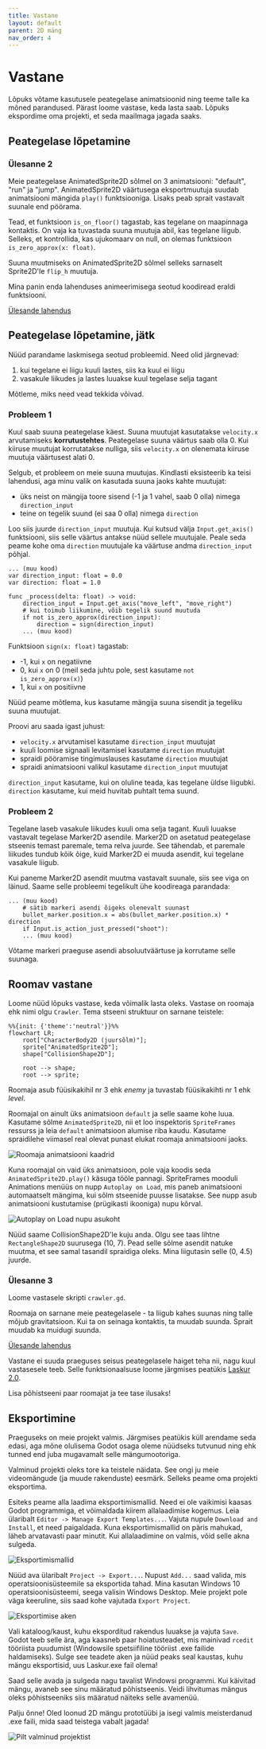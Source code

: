 ```yaml
---
title: Vastane
layout: default
parent: 2D mäng
nav_order: 4
---
```


# Vastane

Lõpuks võtame kasutusele peategelase animatsioonid ning teeme talle ka mõned parandused. Pärast loome vastase, keda lasta saab. Lõpuks ekspordime oma projekti, et seda maailmaga jagada saaks.

## Peategelase lõpetamine

### Ülesanne 2

Meie peategelase AnimatedSprite2D sõlmel on 3 animatsiooni: "default", "run" ja "jump". AnimatedSprite2D väärtusega eksportmuutuja suudab animatsiooni mängida `play()` funktsiooniga. Lisaks peab sprait vastavalt suunale end pöörama.

Tead, et funktsioon `is_on_floor()` tagastab, kas tegelane on maapinnaga kontaktis. On vaja ka tuvastada suuna muutuja abil, kas tegelane liigub. Selleks, et kontrollida, kas ujukomaarv on null, on olemas funktsioon `is_zero_approx(x: float)`.

Suuna muutmiseks on AnimatedSprite2D sõlmel selleks sarnaselt Sprite2D'le `flip_h` muutuja.

Mina panin enda lahenduses animeerimisega seotud koodiread eraldi funktsiooni.

[Ülesande lahendus](../lahendused/ulesanne-2)

## Peategelase lõpetamine, jätk

Nüüd parandame laskmisega seotud probleemid. Need olid järgnevad:

1.	kui tegelane ei liigu kuuli lastes, siis ka kuul ei liigu
2.	vasakule liikudes ja lastes luuakse kuul tegelase selja tagant

Mõtleme, miks need vead tekkida võivad.

### Probleem 1

Kuul saab suuna peategelase käest. Suuna muutujat kasutatakse `velocity.x` arvutamiseks **korrutustehtes**. Peategelase suuna väärtus saab olla 0. Kui kiiruse muutujat korrutatakse nulliga, siis `velocity.x` on olenemata kiiruse muutuja väärtusest alati 0.

Selgub, et probleem on meie suuna muutujas. Kindlasti eksisteerib ka teisi lahendusi, aga minu valik on kasutada suuna jaoks kahte muutujat:

-	üks neist on mängija toore sisend (-1 ja 1 vahel, saab 0 olla) nimega `direction_input`
-	teine on tegelik suund (ei saa 0 olla) nimega `direction`

Loo siis juurde `direction_input` muutuja. Kui kutsud välja `Input.get_axis()` funktsiooni, siis selle väärtus antakse nüüd sellele muutujale. Peale seda peame kohe oma `direction` muutujale ka väärtuse andma `direction_input` põhjal.

```gdscript
... (muu kood)
var direction_input: float = 0.0
var direction: float = 1.0

func _process(delta: float) -> void:
	direction_input = Input.get_axis("move_left", "move_right")
	# kui toimub liikumine, võib tegelik suund muutuda
	if not is_zero_approx(direction_input):
		direction = sign(direction_input)
	... (muu kood)
```

Funktsioon `sign(x: float)` tagastab:

-	-1, kui `x` on negatiivne
-	0, kui `x` on 0 (meil seda juhtu pole, sest kasutame `not is_zero_approx(x)`)
-	1, kui `x` on positiivne

Nüüd peame mõtlema, kus kasutame mängija suuna sisendit ja tegeliku suuna muutujat.

Proovi aru saada igast juhust:

-	`velocity.x` arvutamisel kasutame `direction_input` muutujat
-	kuuli loomise signaali levitamisel kasutame `direction` muutujat
-	spraidi pööramise tingimuslauses kasutame `direction` muutujat
-	spraidi animatsiooni valikul kasutame `direction_input` muutujat

`direction_input` kasutame, kui on oluline teada, kas tegelane üldse liigubki. `direction` kasutame, kui meid huvitab puhtalt tema suund.

### Probleem 2

Tegelane laseb vasakule liikudes kuuli oma selja tagant. Kuuli luuakse vastavalt tegelase Marker2D asendile. Marker2D on asetatud peategelase stseenis temast paremale, tema relva juurde. See tähendab, et paremale liikudes tundub kõik õige, kuid Marker2D ei muuda asendit, kui tegelane vasakule liigub.

Kui paneme Marker2D asendit muutma vastavalt suunale, siis see viga on läinud. Saame selle probleemi tegelikult ühe koodireaga parandada:

```gdscript
... (muu kood)
	# sätib markeri asendi õigeks olenevalt suunast
	bullet_marker.position.x = abs(bullet_marker.position.x) * direction
	if Input.is_action_just_pressed("shoot"):
	... (muu kood)
```

Võtame markeri praeguse asendi absoluutväärtuse ja korrutame selle suunaga.

## Roomav vastane

Loome nüüd lõpuks vastase, keda võimalik lasta oleks. Vastase on roomaja ehk nimi olgu `Crawler`. Tema stseeni struktuur on sarnane teistele:

```mermaid
%%{init: {'theme':'neutral'}}%%
flowchart LR;
	root["CharacterBody2D (juursõlm)"];
	sprite["AnimatedSprite2D"];
	shape["CollisionShape2D"];

	root --> shape;
	root --> sprite;
```

Roomaja asub füüsikakihil nr 3 ehk *enemy* ja tuvastab füüsikakihti nr 1 ehk *level*.

Roomajal on ainult üks animatsioon `default` ja selle saame kohe luua. Kasutame sõlme `AnimatedSprite2D`, nii et loo inspektoris `SpriteFrames` ressurss ja leia `default` animatsioon alumise riba kaudu. Kasutame spraidilehe viimasel real olevat punast elukat roomaja animatsiooni jaoks.

![Roomaja animatsiooni kaadrid](./pildid/vastane/roomaja-animatsioon.png)

Kuna roomajal on vaid üks animatsioon, pole vaja koodis seda `AnimatedSprite2D.play()` käsuga tööle pannagi. SpriteFrames mooduli Animations menüüs on nupp `Autoplay on Load`, mis paneb animatsiooni automaatselt mängima, kui sõlm stseenide puusse lisatakse. See nupp asub animatsiooni kustutamise (prügikasti ikooniga) nupu kõrval.

![Autoplay on Load nupu asukoht](./pildid/vastane/autoplay.png)

Nüüd saame CollisionShape2D'le kuju anda. Olgu see taas lihtne `RectangleShape2D` suurusega (10, 7). Pead selle sõlme asendit natuke muutma, et see samal tasandil spraidiga oleks. Mina liigutasin selle (0, 4.5) juurde.

### Ülesanne 3

Loome vastasele skripti `crawler.gd`.

Roomaja on sarnane meie peategelasele - ta liigub kahes suunas ning talle mõjub gravitatsioon. Kui ta on seinaga kontaktis, ta muudab suunda. Sprait muudab ka muidugi suunda.

[Ülesande lahendus](../lahendused/ulesanne-3)

Vastane ei suuda praeguses seisus peategelasele haiget teha nii, nagu kuul vastasesele teeb. Selle funktsionaalsuse loome järgmises peatükis [Laskur 2.0](../laskur-2.0/index).

Lisa põhistseeni paar roomajat ja tee tase ilusaks!

## Eksportimine

Praeguseks on meie projekt valmis. Järgmises peatükis küll arendame seda edasi, aga mõne olulisema Godot osaga oleme nüüdseks tutvunud ning ehk tunned end juba mugavamalt selle mängumootoriga.

Valminud projekti oleks tore ka teistele näidata. See ongi ju meie videomängude (ja muude rakenduste) eesmärk. Selleks peame oma projekti eksportima.

Esiteks peame alla laadima eksportimismallid. Need ei ole vaikimisi kaasas Godot programmiga, et võimaldada kiirem allalaadimise kogemus. Leia ülaribalt `Editor -> Manage Export Templates...`. Vajuta nupule `Download and Install`, et need paigaldada. Kuna eksportimismallid on päris mahukad, läheb arvatavasti paar minutit. Kui allalaadimine on valmis, võid selle akna sulgeda.

![Eksportimismallid](./pildid/vastane/eksportimismallid.png)

Nüüd ava ülaribalt `Project -> Export...`. Nupust `Add...` saad valida, mis operatsioonisüsteemile sa eksportida tahad. Mina kasutan Windows 10 operatsioonisüsteemi, seega valisin Windows Desktop. Meie projekt pole väga keeruline, siis saad kohe vajutada `Export Project`.

![Eksportimise aken](./pildid/vastane/eksportimine.png)

Vali kataloog/kaust, kuhu eksporditud rakendus luuakse ja vajuta `Save`. Godot teeb selle ära, aga kaasneb paar hoiatusteadet, mis mainivad `rcedit` tööriista puudumist (Windowsile spetsiifiline tööriist .exe failide haldamiseks). Sulge see teadete aken ja nüüd peaks seal kaustas, kuhu mängu eksportisid, uus Laskur.exe fail olema!

Saad selle avada ja sulgeda nagu tavalist Windowsi programmi. Kui käivitad mängu, avaneb see sinu määratud põhistseenis. Veidi lihvitumas mängus oleks põhistseeniks siis määratud näiteks selle avamenüü.

Palju õnne! Oled loonud 2D mängu prototüübi ja isegi valmis meisterdanud .exe faili, mida saad teistega vabalt jagada!

![Pilt valminud projektist](./pildid/vastane/valmis-projekt.png)